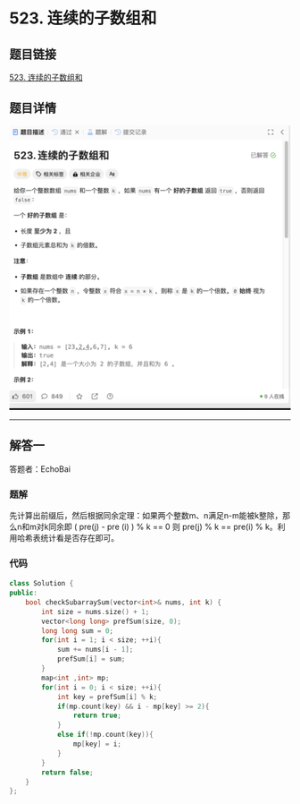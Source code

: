 # 523. 连续的子数组和
## 题目链接  
[523. 连续的子数组和](https://leetcode.cn/problems/continuous-subarray-sum/)
## 题目详情
![题目图片](Img/523.png)

***
## 解答一
答题者：EchoBai

### 题解
先计算出前缀后，然后根据同余定理：如果两个整数m、n满足n-m能被k整除，那么n和m对k同余即 ( pre(j) - pre (i) ) % k == 0 则 pre(j) % k == pre(i) % k。利用哈希表统计看是否存在即可。

### 代码
``` cpp
class Solution {
public:
    bool checkSubarraySum(vector<int>& nums, int k) {
        int size = nums.size() + 1;
        vector<long long> prefSum(size, 0);
        long long sum = 0;
        for(int i = 1; i < size; ++i){
            sum += nums[i - 1];
            prefSum[i] = sum;
        }
        map<int ,int> mp;
        for(int i = 0; i < size; ++i){
            int key = prefSum[i] % k;
            if(mp.count(key) && i - mp[key] >= 2){
                return true;
            }
            else if(!mp.count(key)){
                mp[key] = i;
            }
        }
        return false;
    }
};
```
